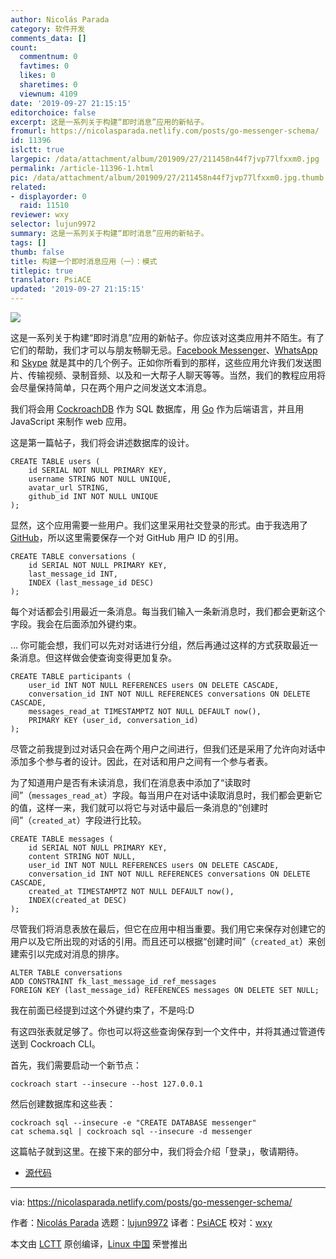```yaml
---
author: Nicolás Parada
category: 软件开发
comments_data: []
count:
  commentnum: 0
  favtimes: 0
  likes: 0
  sharetimes: 0
  viewnum: 4109
date: '2019-09-27 21:15:15'
editorchoice: false
excerpt: 这是一系列关于构建“即时消息”应用的新帖子。
fromurl: https://nicolasparada.netlify.com/posts/go-messenger-schema/
id: 11396
islctt: true
largepic: /data/attachment/album/201909/27/211458n44f7jvp77lfxxm0.jpg
permalink: /article-11396-1.html
pic: /data/attachment/album/201909/27/211458n44f7jvp77lfxxm0.jpg.thumb.jpg
related:
- displayorder: 0
  raid: 11510
reviewer: wxy
selector: lujun9972
summary: 这是一系列关于构建“即时消息”应用的新帖子。
tags: []
thumb: false
title: 构建一个即时消息应用（一）：模式
titlepic: true
translator: PsiACE
updated: '2019-09-27 21:15:15'
---
```


![](/data/attachment/album/201909/27/211458n44f7jvp77lfxxm0.jpg)


这是一系列关于构建“即时消息”应用的新帖子。你应该对这类应用并不陌生。有了它们的帮助，我们才可以与朋友畅聊无忌。[Facebook Messenger](https://www.messenger.com/)、[WhatsApp](https://www.whatsapp.com/) 和 [Skype](https://www.skype.com/) 就是其中的几个例子。正如你所看到的那样，这些应用允许我们发送图片、传输视频、录制音频、以及和一大帮子人聊天等等。当然，我们的教程应用将会尽量保持简单，只在两个用户之间发送文本消息。


我们将会用 [CockroachDB](https://www.cockroachlabs.com/) 作为 SQL 数据库，用 [Go](https://golang.org/) 作为后端语言，并且用 JavaScript 来制作 web 应用。


这是第一篇帖子，我们将会讲述数据库的设计。



```
CREATE TABLE users (
    id SERIAL NOT NULL PRIMARY KEY,
    username STRING NOT NULL UNIQUE,
    avatar_url STRING,
    github_id INT NOT NULL UNIQUE
);
```

显然，这个应用需要一些用户。我们这里采用社交登录的形式。由于我选用了 [GitHub](https://github.com/)，所以这里需要保存一个对 GitHub 用户 ID 的引用。



```
CREATE TABLE conversations (
    id SERIAL NOT NULL PRIMARY KEY,
    last_message_id INT,
    INDEX (last_message_id DESC)
);
```

每个对话都会引用最近一条消息。每当我们输入一条新消息时，我们都会更新这个字段。我会在后面添加外键约束。


… 你可能会想，我们可以先对对话进行分组，然后再通过这样的方式获取最近一条消息。但这样做会使查询变得更加复杂。



```
CREATE TABLE participants (
    user_id INT NOT NULL REFERENCES users ON DELETE CASCADE,
    conversation_id INT NOT NULL REFERENCES conversations ON DELETE CASCADE,
    messages_read_at TIMESTAMPTZ NOT NULL DEFAULT now(),
    PRIMARY KEY (user_id, conversation_id)
);
```

尽管之前我提到过对话只会在两个用户之间进行，但我们还是采用了允许向对话中添加多个参与者的设计。因此，在对话和用户之间有一个参与者表。


为了知道用户是否有未读消息，我们在消息表中添加了“读取时间”（`messages_read_at`）字段。每当用户在对话中读取消息时，我们都会更新它的值，这样一来，我们就可以将它与对话中最后一条消息的“创建时间”（`created_at`）字段进行比较。



```
CREATE TABLE messages (
    id SERIAL NOT NULL PRIMARY KEY,
    content STRING NOT NULL,
    user_id INT NOT NULL REFERENCES users ON DELETE CASCADE,
    conversation_id INT NOT NULL REFERENCES conversations ON DELETE CASCADE,
    created_at TIMESTAMPTZ NOT NULL DEFAULT now(),
    INDEX(created_at DESC)
);
```

尽管我们将消息表放在最后，但它在应用中相当重要。我们用它来保存对创建它的用户以及它所出现的对话的引用。而且还可以根据“创建时间”（`created_at`）来创建索引以完成对消息的排序。



```
ALTER TABLE conversations
ADD CONSTRAINT fk_last_message_id_ref_messages
FOREIGN KEY (last_message_id) REFERENCES messages ON DELETE SET NULL;
```

我在前面已经提到过这个外键约束了，不是吗:D


有这四张表就足够了。你也可以将这些查询保存到一个文件中，并将其通过管道传送到 Cockroach CLI。


首先，我们需要启动一个新节点：



```
cockroach start --insecure --host 127.0.0.1
```

然后创建数据库和这些表：



```
cockroach sql --insecure -e "CREATE DATABASE messenger"
cat schema.sql | cockroach sql --insecure -d messenger
```

这篇帖子就到这里。在接下来的部分中，我们将会介绍「登录」，敬请期待。


* [源代码](https://github.com/nicolasparada/go-messenger-demo)




---


via: <https://nicolasparada.netlify.com/posts/go-messenger-schema/>


作者：[Nicolás Parada](https://nicolasparada.netlify.com/) 选题：[lujun9972](https://github.com/lujun9972) 译者：[PsiACE](https://github.com/PsiACE) 校对：[wxy](https://github.com/wxy)


本文由 [LCTT](https://github.com/LCTT/TranslateProject) 原创编译，[Linux 中国](https://linux.cn/) 荣誉推出